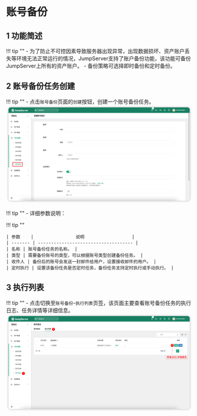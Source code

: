 # 账号备份
## 1 功能简述
!!! tip ""
    - 为了防止不可控因素导致服务器出现异常，出现数据损坏、资产账户丢失等环境无法正常运行的情况，JumpServer支持了账户备份功能，该功能可备份JumpServer上所有的资产账户。
    - 备份策略可选择即时备份和定时备份。

## 2 账号备份任务创建
!!! tip ""
    - 点击`账号备份`页面的`创建`按钮，创建一个账号备份任务。
![account_backup01](../../../img/account_backup01.png)

!!! tip ""
    - 详细参数说明：

!!! tip ""

    | 参数    |                说明                  |
    | ------- | ------------------------------------ |
    | 名称 | 账号备份任务的名称。 |
    | 类型 | 需要备份账号的类型，可以根据账号类型创建备份任务。 |
    | 收件人 | 备份后的账号会发送一封邮件给用户，设置接收邮件的用户。 |
    | 定时执行 | 设置该备份任务是否定时任务，备份任务支持定时执行或手动执行。 |

## 3 执行列表
!!! tip ""
    - 点击切换至`账号备份`-`执行列表`页签，该页面主要查看账号备份任务的执行日志、任务详情等详细信息。
![account_backup02](../../../img/account_backup02.png)
